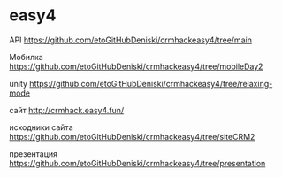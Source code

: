 # easy4

API https://github.com/etoGitHubDeniski/crmhackeasy4/tree/main

Мобилка https://github.com/etoGitHubDeniski/crmhackeasy4/tree/mobileDay2

unity https://github.com/etoGitHubDeniski/crmhackeasy4/tree/relaxing-mode

сайт http://crmhack.easy4.fun/

исходники сайта https://github.com/etoGitHubDeniski/crmhackeasy4/tree/siteCRM2

презентация https://github.com/etoGitHubDeniski/crmhackeasy4/tree/presentation
